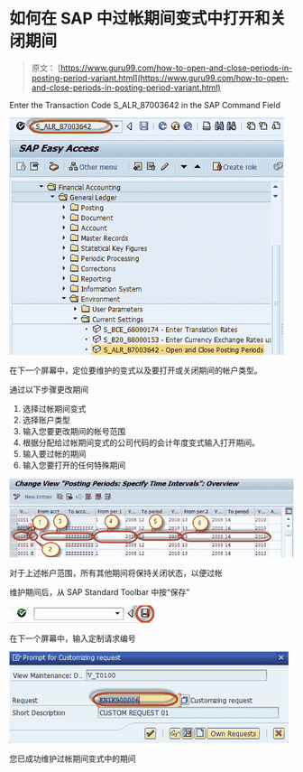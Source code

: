 # 如何在 SAP 中过帐期间变式中打开和关闭期间

> 原文： [https://www.guru99.com/how-to-open-and-close-periods-in-posting-period-variant.html](https://www.guru99.com/how-to-open-and-close-periods-in-posting-period-variant.html)

Enter the Transaction Code S_ALR_87003642 in the SAP Command Field

![How to Open and Close Periods in Posting Period Variant in SAP](img/30b692ac75709986a8abe7364d50cd75.png)

在下一个屏幕中，定位要维护的变式以及要打开或关闭期间的帐户类型。

通过以下步骤更改期间

1.  选择过帐期间变式
2.  选择账户类型
3.  输入您要更改期间的帐号范围
4.  根据分配给过帐期间变式的公司代码的会计年度变式输入打开期间。
5.  输入要过帐的期间
6.  输入您要打开的任何特殊期间

![How to Open and Close Periods in Posting Period Variant in SAP](img/4ac622bf7b400f299ba747d2f0225755.png)

对于上述帐户范围，所有其他期间将保持关闭状态，以便过帐

维护期间后，从 SAP Standard Toolbar 中按“保存”

![How to Open and Close Periods in Posting Period Variant in SAP](img/10a51d0765a2b9500f1ec46c6f297065.png)

在下一个屏幕中，输入定制请求编号

![How to Open and Close Periods in Posting Period Variant in SAP](img/752c99fa149d9dc24c09f790750a3ccb.png)

您已成功维护过帐期间变式中的期间